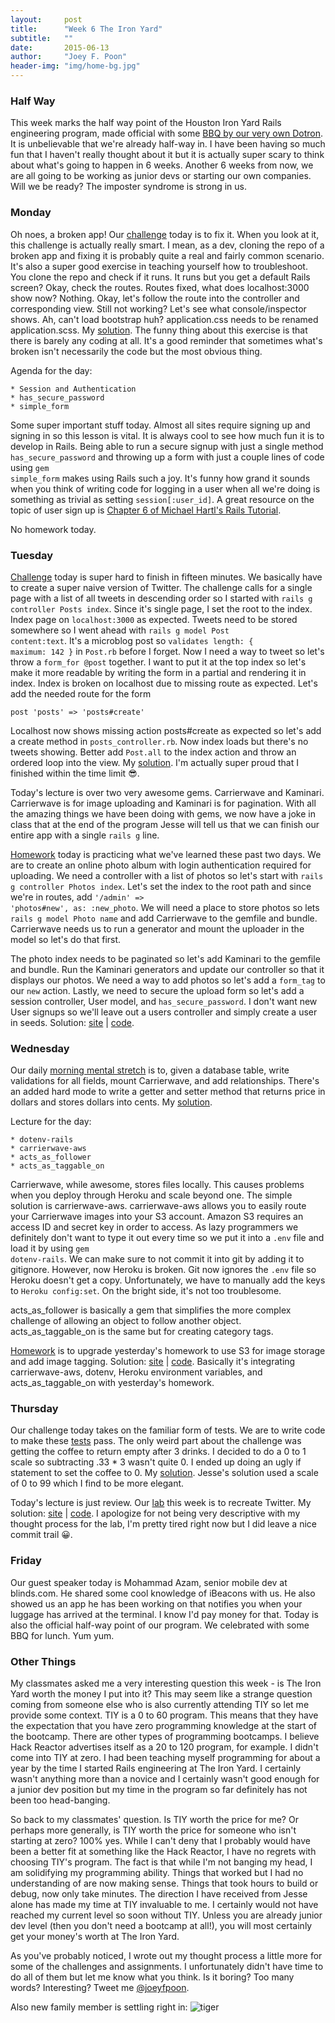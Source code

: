 ```yaml
---
layout:     post
title:      "Week 6 The Iron Yard"
subtitle:   ""
date:       2015-06-13
author:     "Joey F. Poon"
header-img: "img/home-bg.jpg"
---
```

### Half Way
This week marks the half way point of the Houston Iron Yard Rails engineering program, made official with some <a href="https://twitter.com/matthiasak/status/609347338276986880" target="\_blank">BBQ by our very own Dotron</a>. It is unbelievable that we're already half-way in. I have been having so much fun that I haven't really thought about it but it is actually super scary to think about what's going to happen in 6 weeks. Another 6 weeks from now, we are all going to be working as junior devs or starting our own companies. Will we be ready? The imposter syndrome is strong in us.

### Monday
Oh noes, a broken app! Our <a href="https://github.com/tiy-hou-q2-2015-rails/day-26" target="\_blank">challenge</a> today is to fix it. When you look at it, this challenge is actually really smart. I mean, as a dev, cloning the repo of a broken app and fixing it is probably quite a real and fairly common scenario. It's also a super good exercise in teaching yourself how to troubleshoot. You clone the repo and check if it runs. It runs but you get a default Rails screen? Okay, check the routes. Routes fixed, what does localhost:3000 show now? Nothing. Okay, let's follow the route into the controller and corresponding view. Still not working? Let's see what console/inspector shows. Ah, can't load bootstrap huh? application.css needs to be renamed application.scss. My <a href="https://github.com/joeypoon/iron_yard/tree/master/day-26/railsy" target="\_blank">solution</a>. The funny thing about this exercise is that there is barely any coding at all. It's a good reminder that sometimes what's broken isn't necessarily the code but the most obvious thing.

Agenda for the day:

    * Session and Authentication
    * has_secure_password
    * simple_form

Some super important stuff today. Almost all sites require signing up and signing in so this lesson is vital. It is always cool to see how much fun it is to develop in Rails. Being able to run a secure signup with just a single method <code>has_secure_password</code> and throwing up a form with just a couple lines of code using <code>gem simple_form</code> makes using Rails such a joy. It's funny how grand it sounds when you think of writing code for logging in a user when all we're doing is something as trivial as setting <code>session[:user_id]</code>. A great resource on the topic of user sign up is <a href="https://www.railstutorial.org/book/modeling_users#cha-modeling_users" target="\_blank">Chapter 6 of Michael Hartl's Rails Tutorial</a>.

No homework today.

### Tuesday
<a href="https://github.com/tiy-hou-q2-2015-rails/day-27" target="\_blank">Challenge</a> today is super hard to finish in fifteen minutes. We basically have to create a super naive version of Twitter. The challenge calls for a single page with a list of all tweets in descending order so I started with <code>rails g controller Posts index</code>. Since it's single page, I set the root to the index. Index page on <code>localhost:3000</code> as expected. Tweets need to be stored somewhere so I went ahead with <code>rails g model Post content:text</code>. It's a microblog post so <code>validates length: { maximum: 142 }</code> in <code>Post.rb</code> before I forget. Now I need a way to tweet so let's throw a <code>form_for @post</code> together. I want to put it at the top index so let's make it more readable by writing the form in a partial and rendering it in index. Index is broken on localhost due to missing route as expected. Let's add the needed route for the form

    post 'posts' => 'posts#create'

Localhost now shows missing action posts#create as expected so let's add a create method in <code>posts_controller.rb</code>. Now index loads but there's no tweets showing. Better add <code>Post.all</code> to the index action and throw an ordered loop into the view. My <a href="https://github.com/joeypoon/iron_yard/tree/master/day-27/deep_thought" target="\_blank">solution</a>. I'm actually super proud that I finished within the time limit 😎.

Today's lecture is over two very awesome gems. Carrierwave and Kaminari. Carrierwave is for image uploading and Kaminari is for pagination. With all the amazing things we have been doing with gems, we now have a joke in class that at the end of the program Jesse will tell us that we can finish our entire app with a single <code>rails g</code> line.

<a href="https://github.com/tiy-hou-q2-2015-rails/day-27" target="\_blank">Homework</a> today is practicing what we've learned these past two days. We are to create an online photo album with login authentication required for uploading. We need a controller with a list of photos so let's start with <code>rails g controller Photos index</code>. Let's set the index to the root path and since we're in routes, add <code>'/admin' => 'photos#new', as: :new_photo</code>. We will need a place to store photos so lets <code>rails g model Photo name</code> and add Carrierwave to the gemfile and bundle. Carrierwave needs us to run a generator and mount the uploader in the model so let's do that first.

The photo index needs to be paginated so let's add Kaminari to the gemfile and bundle. Run the Kaminari generators and update our controller so that it displays our photos. We need a way to add photos so let's add a <code>form_tag</code> to our <code>new</code> action. Lastly, we need to secure the upload form so let's add a session controller, User model, and <code>has_secure_password</code>. I don't want new User signups so we'll leave out a users controller and simply create a user in seeds. Solution: <a href="https://joey-photo-uploader.herokuapp.com/" target="\_blank">site</a> \| <a href="https://github.com/joeypoon/iron_yard/tree/master/day-27/photo_uploader" target="\_blank">code</a>.

### Wednesday
Our daily <a href="https://github.com/tiy-hou-q2-2015-rails/day-28" target="\_blank">morning mental stretch</a> is to, given a database table, write validations for all fields, mount Carrierwave, and add relationships. There's an added hard mode to write a getter and setter method that returns price in dollars and stores dollars into cents. My <a href="https://github.com/joeypoon/iron_yard/blob/master/day-28/challenge.rb" target="\_blank">solution</a>.

Lecture for the day:

    * dotenv-rails
    * carrierwave-aws
    * acts_as_follower
    * acts_as_taggable_on

Carrierwave, while awesome, stores files locally. This causes problems when you deploy through Heroku and scale beyond one. The simple solution is carrierwave-aws. carrierwave-aws allows you to easily route your Carrierwave images into your S3 account. Amazon S3 requires an access ID and secret key in order to access. As lazy programmers we definitely don't want to type it out every time so we put it into a <code>.env</code> file and load it by using <code>gem dotenv-rails</code>. We can make sure to not commit it into git by adding it to gitignore. However, now Heroku is broken. Git now ignores the <code>.env</code> file so Heroku doesn't get a copy. Unfortunately, we have to manually add the keys to <code>Heroku config:set</code>. On the bright side, it's not too troublesome.

acts_as_follower is basically a gem that simplifies the more complex challenge of allowing an object to follow another object. acts_as_taggable_on is the same but for creating category tags.

<a href="https://github.com/tiy-hou-q2-2015-rails/day-28" target="\_blank">Homework</a> is to upgrade yesterday's homework to use S3 for image storage and add image tagging. Solution: <a href="http://joey-photo-uploader.herokuapp.com/" target="\_blank">site</a> \| <a href="https://github.com/joeypoon/iron_yard/tree/master/day-27/photo_uploader" target="\_blank">code</a>. Basically it's integrating carrierwave-aws, dotenv, Heroku environment variables, and acts_as_taggable_on with yesterday's homework.

### Thursday
Our challenge today takes on the familiar form of tests. We are to write code to make these <a href="https://github.com/tiy-hou-q2-2015-rails/day-29/blob/master/caffeine/caffeine_tests.rb" target="\_blank">tests</a> pass. The only weird part about the challenge was getting the coffee to return empty after 3 drinks. I decided to do a 0 to 1 scale so subtracting .33 * 3 wasn't quite 0. I ended up doing an ugly if statement to set the coffee to 0. My <a href="https://github.com/joeypoon/iron_yard/blob/master/day-28/challenge.rb" target="\_blank">solution</a>. Jesse's solution used a scale of 0 to 99 which I find to be more elegant.

Today's lecture is just review. Our <a href="https://github.com/tiy-hou-q2-2015-rails/week-6-lab" target="\_blank">lab</a> this week is to recreate Twitter. My solution: <a href="https://joey-flatter.herokuapp.com" target="\_blank">site</a> \| <a href="https://github.com/joeypoon/flatter" target="\_blank">code</a>. I apologize for not being very descriptive with my thought process for the lab, I'm pretty tired right now but I did leave a nice commit trail 😀.

### Friday
Our guest speaker today is Mohammad Azam, senior mobile dev at blinds.com. He shared some cool knowledge of iBeacons with us. He also showed us an app he has been working on that notifies you when your luggage has arrived at the terminal. I know I'd pay money for that. Today is also the official half-way point of our program. We celebrated with some BBQ for lunch. Yum yum.

### Other Things
My classmates asked me a very interesting question this week - is The Iron Yard worth the money I put into it? This may seem like a strange question coming from someone else who is also currently attending TIY so let me provide some context. TIY is a 0 to 60 program. This means that they have the expectation that you have zero programming knowledge at the start of the bootcamp. There are other types of programming bootcamps. I believe Hack Reactor advertises itself as a 20 to 120 program, for example. I didn't come into TIY at zero. I had been teaching myself programming for about a year by the time I started Rails engineering at The Iron Yard. I certainly wasn't anything more than a novice and I certainly wasn't good enough for a junior dev position but my time in the program so far definitely has not been too head-banging.

So back to my classmates' question. Is TIY worth the price for me? Or perhaps more generally, is TIY worth the price for someone who isn't starting at zero? 100% yes. While I can't deny that I probably would have been a better fit at something like the Hack Reactor, I have no regrets with choosing TIY's program. The fact is that while I'm not banging my head, I am solidifying my programming ability. Things that worked but I had no understanding of are now making sense. Things that took hours to build or debug, now only take minutes. The direction I have received from Jesse alone has made my time at TIY invaluable to me. I certainly would not have reached my current level so soon without TIY. Unless you are already junior dev level (then you don't need a bootcamp at all!), you will most certainly get your money's worth at The Iron Yard.

As you've probably noticed, I wrote out my thought process a little more for some of the challenges and assignments. I unfortunately didn't have time to do all of them but let me know what you think. Is it boring? Too many words? Interesting? Tweet me <a href="https://twitter.com/joeyfpoon" target="\_blank">@joeyfpoon</a>.

Also new family member is settling right in:
<img src="{{ site.baseurl }}/img/tiger.jpg" alt="tiger">
